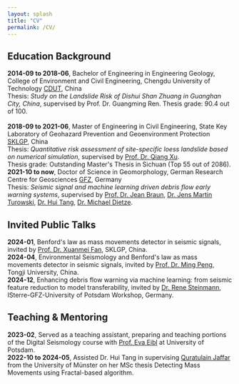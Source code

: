 ```yaml
---
layout: splash
title: "CV"
permalink: /CV/
---
```


## Education Background
**2014-09 to 2018-06**, Bachelor of Engineering in Engineering Geology, College of Environment and Civil Engineering, Chengdu University of Technology [CDUT](https://www.cdut.edu.cn/en/), China <br>
Thesis: _Study on the Landslide Risk of Dishui Shan Zhuang in Guanghan City, China_, supervised by Prof. Dr. Guangming Ren. Thesis grade: 90.4 out of 100. <br>
<br>
**2018-09 to 2021-06**, Master of Engineering in Civil Engineering, State Key Laboratory of Geohazard Prevention and Geoenvironment Protection [SKLGP](https://en.sklgp.cdut.edu.cn/), China <br>
Thesis: _Quantitative risk assessment of site-specific loess landslide based on numerical simulation_, supervised by [Prof. Dr. Qiang Xu](https://www.researchgate.net/profile/Qiang-Xu). <br>
Thesis grade: Outstanding Master's Thesis in Sichuan (Top 55 out of 2086).
<br>
**2021-10 to now**, Doctor of Science in Geomorphology, German Research Centre for Geosciences [GFZ](https://www.gfz-potsdam.de/en/), Germany <br>
Thesis: _Seismic signal and machine learning driven debris flow early warning systems_, supervised by [Prof. Dr. Jean Braun](https://www.gfz-potsdam.de/en/staff/jean.braun/sec47), [Dr. Jens Martin Turowski](https://www.gfz-potsdam.de/en/staff/jens.turowski/sec46), [Dr. Hui Tang](https://www.gfz-potsdam.de/en/staff/hui.tang/sec47), [Dr. Michael Dietze](https://www.uni-goettingen.de/en/660821.html).
<br>

## Invited Public Talks
**2024-01**, Benford's law as mass movements detector in seismic signals, invited by [Prof. Dr. Xuanmei Fan](https://scholar.google.nl/citations?user=-GxqPOEAAAAJ&hl=en), SKLGP, China.
<br>
**2024-04**, Environmental Seismology and Benford's law as mass movements detector in seismic signals, invited by [Prof. Dr. Ming Peng](https://faculty-civileng.tongji.edu.cn/pengming/en/index.html), Tongji University, China.
<br>
**2024-12**, Enhancing debris flow warning via machine learning: from seismic feature reduction to model transferability, invited by [Dr. Rene Steinmann](https://scholar.google.nl/citations?user=x8-5l6MAAAAJ&hl=en&oi=ao), ISterre-GFZ-University of Potsdam Workshop, Germany.
<br>

## Teaching & Mentoring
**2023-02**, Served as a teaching assistant, preparing and teaching portions of the Digital Seismology course with [Prof. Eva Eibl](https://www.uni-potsdam.de/de/geo/institut/mitarbeiter/eibl-eva) at University of Potsdam.
<br>
**2022-10 to 2024-05**,	Assisted Dr. Hui Tang in supervising [Quratulain Jaffar](https://www.researchgate.net/profile/Quratulain-Jaffar-2) from the University of Münster on her MSc thesis Detecting Mass Movements using Fractal-based algorithm.

